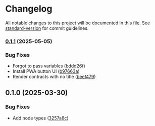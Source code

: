 # Changelog

All notable changes to this project will be documented in this file. See [standard-version](https://github.com/conventional-changelog/standard-version) for commit guidelines.

### [0.1.1](https://github.com/0xCryptonauta/anthology-fe/compare/v0.1.0...v0.1.1) (2025-05-05)


### Bug Fixes

* Forgot to pass variables ([bddd26f](https://github.com/0xCryptonauta/anthology-fe/commit/bddd26f953ece00d73645c9d73df72fcf9c161ac))
* Install PWA button UI ([b97663a](https://github.com/0xCryptonauta/anthology-fe/commit/b97663a35478fb7d172af43baa5614faa1d0a7be))
* Render contracts with no title ([beef479](https://github.com/0xCryptonauta/anthology-fe/commit/beef479dd8bf3598eca212cc8512621ec8a3ab9d))

## 0.1.0 (2025-03-30)


### Bug Fixes

* Add node types ([3257a8c](https://github.com/0xCryptonauta/anthology-fe/commit/3257a8cea1daa3e1e726ac731fb061bd6a52cb35))
